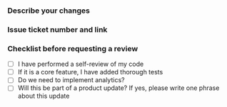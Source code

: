 ### Describe your changes

<!-- Describe the changes made in this pull request -->

### Issue ticket number and link

<!-- Provide the issue ticket number and link associated with this pull request -->

### Checklist before requesting a review

- [ ] I have performed a self-review of my code
- [ ] If it is a core feature, I have added thorough tests
- [ ] Do we need to implement analytics?
- [ ] Will this be part of a product update? If yes, please write one phrase about this update
